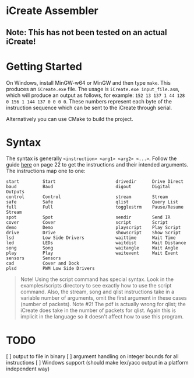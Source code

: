iCreate Assembler
=================

## Note: This has not been tested on an actual iCreate!

# Getting Started
On Windows, install MinGW-w64 or MinGW and then type `make`. This produces an `iCreate.exe`
file. The usage is `iCreate.exe input_file.asm`, which will produce an output as follows,
for example: `152 13 137 1 44 128 0 156 1 144 137 0 0 0 0`. These numbers represent each
byte of the instruction sequence which can be sent to the iCreate through serial.

Alternatively you can use CMake to build the project.

# Syntax
The syntax is generally `<instruction> <arg1> <arg2> <...>`. Follow the guide
[here](http://www.irobot.com/filelibrary/pdfs/hrd/create/Create%20Open%20Interface_v2.pdf)
on page 22 to get the instructions and their intended arguments. The instructions
map one to one:

```
start         Start                       drivedir      Drive Direct
baud          Baud                        digout        Digital Outputs
control       Control                     stream        Stream
safe          Safe                        qlist         Query List
full          Full                        togglestrm    Pause/Resume Stream
spot          Spot                        sendir        Send IR
cover         Cover                       script        Script
demo          Demo                        playscript    Play Script
drive         Drive                       showscript    Show Script
lsd           Low Side Drivers            waittime      Wait Time
led           LEDs                        waitdist      Wait Distance
song          Song                        waitangle     Wait Angle
play          Play                        waitevent     Wait Event
sensors       Sensors
cad           Cover and Dock
plsd          PWM Low Side Drivers
```

> Note! Using the script command has special syntax. Look in the examples/scripts directory
> to see exactly how to use the script command. Also, the stream, song and qlist instructions
> take in a variable number of arguments, omit the first argument in these cases (number of
> packets).
> Note #2! The pdf is actually wrong for qlist; the iCreate does take in the number of packets
> for qlist. Again this is implicit in the language so it doesn't affect how to use this program.

# TODO
[ ] output to file in binary
[ ] argument handling on integer bounds for all instructions
[ ] Windows support (should make lex/yacc output in a platform independent way)

